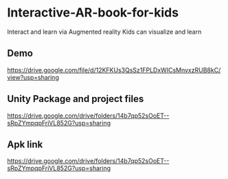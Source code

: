 # Interactive-AR-book-for-kids
Interact and learn via Augmented reality
Kids can visualize and learn 

## Demo
https://drive.google.com/file/d/12KFKUs3QsSz1FPLDxWICsMnyxzRUB8kC/view?usp=sharing

## Unity Package and project files
https://drive.google.com/drive/folders/14b7qp52sOoET--sRpZYmpqpFriVL852G?usp=sharing

## Apk link
https://drive.google.com/drive/folders/14b7qp52sOoET--sRpZYmpqpFriVL852G?usp=sharing
